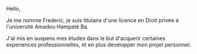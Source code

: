 Hello,

Je me nomme Frederic, je suis titulaire d'une licence en Droit privée à l'université Amadou Hampaté Ba.

J'ai mis en suspens mes études dans le but d'acquerir certaines experiences professionnelles, et en plus developper mon projet personnel.
